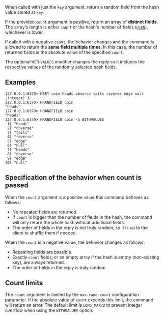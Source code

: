 When called with just the `key` argument, return a random field from the hash value stored at `key`.

If the provided `count` argument is positive, return an array of **distinct fields**.
The array's length is either `count` or the hash's number of fields ([`HLEN`](hlen.md)), whichever is lower.

If called with a negative `count`, the behavior changes and the command is allowed to return the **same field multiple times**.
In this case, the number of returned fields is the absolute value of the specified `count`.

The optional `WITHVALUES` modifier changes the reply so it includes the respective values of the randomly selected hash fields.

## Examples

```
127.0.0.1:6379> HSET coin heads obverse tails reverse edge null
(integer) 3
127.0.0.1:6379> HRANDFIELD coin
"heads"
127.0.0.1:6379> HRANDFIELD coin
"heads"
127.0.0.1:6379> HRANDFIELD coin -5 WITHVALUES
 1) "heads"
 2) "obverse"
 3) "tails"
 4) "reverse"
 5) "edge"
 6) "null"
 7) "heads"
 8) "obverse"
 9) "edge"
10) "null"
```

## Specification of the behavior when count is passed

When the `count` argument is a positive value this command behaves as follows:

* No repeated fields are returned.
* If `count` is bigger than the number of fields in the hash, the command will only return the whole hash without additional fields.
* The order of fields in the reply is not truly random, so it is up to the client to shuffle them if needed.

When the `count` is a negative value, the behavior changes as follows:

* Repeating fields are possible.
* Exactly `count` fields, or an empty array if the hash is empty (non-existing key), are always returned.
* The order of fields in the reply is truly random.

## Count limits

The `count` argument is limited by the `max-rand-count` configuration parameter. If the absolute value of `count` exceeds this limit, the command will return an error. The default limit is `LONG_MAX/2` to prevent integer overflow when using the `WITHVALUES` option.

